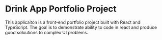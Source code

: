 # Drink App Portfolio Project

This applicaiton is a front-end portfolio project built with React and TypeScript. The goal is to demonstrate ability to code in react and produce good soloutions to complex UI problems.